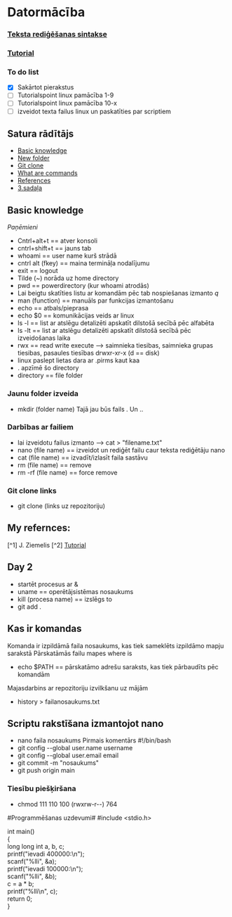 # **Datormācība** #
### [Teksta rediģēšanas sintakse](https://docs.github.com/en/get-started/writing-on-github/getting-started-with-writing-and-formatting-on-github/basic-writing-and-formatting-syntax#styling-text) ### 
### [Tutorial](https://www.tutorialspoint.com/unix/unix-file-management.htm#) ###

### To do list ###
- [x] Sakārtot pierakstus
- [ ] Tutorialspoint linux pamācība 1-9
- [ ] Tutorialspoint linux pamācība 10-x 
- [ ] izveidot texta failus linux un paskatīties par scriptiem  
## Satura rādītājs ##
- [Basic knowledge](https://github.com/Valers0412/Valers0412/edit/main/README.md#piem%C4%93ri-ar-sarakstiem) 
- [New folder](https://github.com/Valers0412/Valers0412#darbības-ar-failiem)
- [Git clone](https://github.com/Valers0412/Valers0412#git--clone-links)
- [What are commands](https://github.com/Valers0412/Valers0412#kas-ir-komandas)
- [References](https://github.com/Valers0412/Valers0412/edit/main/README.md#my-refernces) 
- [3.sadaļa]()

## Basic knowledge ##
*Paņēmieni*
- Cntrl+alt+t == atver konsoli
- cntrl+shift+t == jauns tab
- whoami == user name kurš strādā 
- cntrl alt (fkey) == maina termināļa nodalījumu 
- exit == logout
- Tilde (~) norāda uz home directory
- pwd == powerdirectory (kur whoami atrodās)
- Lai beigtu skatīties listu ar komandām pēc tab nospiešanas izmanto *q*
- man (function) == manuāls par funkcijas izmantošanu
- echo == atbals/pieprasa 
- echo $0 == komunikācijas veids ar linux
- ls -l == list ar atslēgu detalizēti apskatīt dilstošā secībā pēc alfabēta
- ls -lt == list ar atslēgu detalizēti apskatīt dilstošā secībā pēc izveidošanas laika
- rwx == read write execute --> saimnieka tiesibas, saimnieka grupas tiesibas, pasaules tiesības drwxr-xr-x (d == disk)
- linux paslept lietas dara ar .pirms kaut kaa
- . apzīmē šo directory
- directory == file folder
### Jaunu folder izveida ###
- mkdir (folder name)
Tajā jau būs fails . Un ..
### Darbības ar failiem ###
- lai izveidotu failus izmanto --> cat > "filename.txt" 
- nano (file name) == izveidot un rediģēt failu caur teksta rediģētāju nano
- cat (file name) == izvadīt/izlasīt faila sastāvu
- rm (file name) == remove
- rm -rf (file name) == force remove 
### Git  clone links ###
- git clone (links uz repozitoriju)

## My refernces: ##
[^1] J. Ziemelis 
[^2] [Tutorial](https://www.tutorialspoint.com/unix/unix-file-management.htm#)
<!---
Valers0412/Valers0412 is a ✨ special ✨ repository because its `README.md` (this file) appears on your GitHub profile.
You can click the Preview link to take a look at your changes.
--->

## Day 2 ##
- startēt procesus ar &
- uname == operētājsistēmas nosaukums
- kill (procesa name) == izslēgs to
- git add .

## Kas ir komandas ##
Komanda ir izpildāmā faila nosaukums, kas tiek sameklēts izpildāmo mapju sarakstā 
Pārskatāmās failu mapes where is 
- echo $PATH == pārskatāmo adrešu saraksts, kas tiek pārbaudīts pēc komandām  

Majasdarbins ar repozitoriju izvilkšanu uz mājām 
- history > failanosaukums.txt
## Scriptu rakstīšana izmantojot nano ##
- nano faila nosaukums
Pirmais komentārs #!/bin/bash
- git config --global user.name username
- git config --global user.email email
- git commit -m "nosaukums"
- git push origin main
### Tiesību piešķiršana ###
- chmod 111 110 100 (rwxrw-r--) 764

#Programmēšanas uzdevumi#
#include <stdio.h>  
  
int main()   
{  
    long long int a, b, c;  
    printf("ievadi 400000:\n");  
    scanf("%lli", &a);   
    printf("ievadi 100000:\n");  
    scanf("%lli", &b);   
    c = a * b;  
    printf("%lli\n", c);  
    return 0;  
}  
